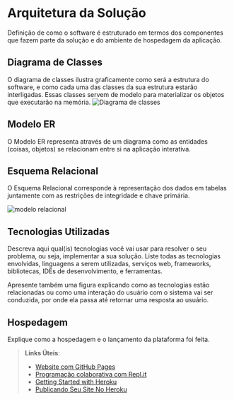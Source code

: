 # Arquitetura da Solução

Definição de como o software é estruturado em termos dos componentes que fazem parte da solução e do ambiente de hospedagem da aplicação.

## Diagrama de Classes

O diagrama de classes ilustra graficamente como será a estrutura do software, e como cada uma das classes da sua estrutura estarão interligadas. Essas classes servem de modelo para materializar os objetos que executarão na memória.
![Diagrama de classes](https://user-images.githubusercontent.com/82723489/143948337-4f1ee955-309b-4773-822b-dc95b6dca303.png)

## Modelo ER

O Modelo ER representa através de um diagrama como as entidades (coisas, objetos) se relacionam entre si na aplicação interativa.

## Esquema Relacional

O Esquema Relacional corresponde à representação dos dados em tabelas juntamente com as restrições de integridade e chave primária.
 
![modelo relacional](https://user-images.githubusercontent.com/81194817/135945317-75af8cde-fa77-4a5d-acf5-10dff3ba1ce4.png)

## Tecnologias Utilizadas

Descreva aqui qual(is) tecnologias você vai usar para resolver o seu problema, ou seja, implementar a sua solução. Liste todas as tecnologias envolvidas, linguagens a serem utilizadas, serviços web, frameworks, bibliotecas, IDEs de desenvolvimento, e ferramentas.

Apresente também uma figura explicando como as tecnologias estão relacionadas ou como uma interação do usuário com o sistema vai ser conduzida, por onde ela passa até retornar uma resposta ao usuário.

## Hospedagem

Explique como a hospedagem e o lançamento da plataforma foi feita.

> **Links Úteis**:
>
> - [Website com GitHub Pages](https://pages.github.com/)
> - [Programação colaborativa com Repl.it](https://repl.it/)
> - [Getting Started with Heroku](https://devcenter.heroku.com/start)
> - [Publicando Seu Site No Heroku](http://pythonclub.com.br/publicando-seu-hello-world-no-heroku.html)
